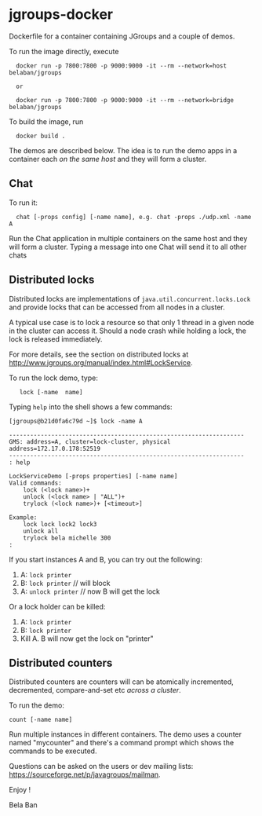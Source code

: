 

# jgroups-docker

Dockerfile for a container containing JGroups and a couple of demos. 

To run the image directly, execute

      docker run -p 7800:7800 -p 9000:9000 -it --rm --network=host belaban/jgroups

      or

      docker run -p 7800:7800 -p 9000:9000 -it --rm --network=bridge belaban/jgroups


To build the image, run

      docker build .


The demos are described below. The idea is to run the demo apps in a
container each *on the same host* and they will form a cluster.


## Chat
To run it:

      chat [-props config] [-name name], e.g. chat -props ./udp.xml -name A

Run the Chat application in multiple containers on the same host and
they will form a cluster. Typing a message into one Chat will send it
to all other chats


## Distributed locks

Distributed locks are implementations of
`java.util.concurrent.locks.Lock` and provide locks that can be
accessed from all nodes in a cluster. 

A typical use case is to lock a resource so that only 1 thread in a
given node in the cluster can access it. Should a node crash while
holding a lock, the lock is released immediately.

For more details, see the section on distributed locks at
http://www.jgroups.org/manual/index.html#LockService.

To run the lock demo, type:

       lock [-name  name]

Typing `help` into the shell shows a few commands:

    [jgroups@b21d0fa6c79d ~]$ lock -name A

    -------------------------------------------------------------------
    GMS: address=A, cluster=lock-cluster, physical address=172.17.0.178:52519
    -------------------------------------------------------------------
    : help

    LockServiceDemo [-props properties] [-name name]
    Valid commands:
        lock (<lock name>)+
        unlock (<lock name> | "ALL")+
        trylock (<lock name>)+ [<timeout>]

    Example:
        lock lock lock2 lock3
        unlock all
        trylock bela michelle 300
    :

If you start instances A and B, you can try out the following:

1. A: `lock printer`
2. B: `lock printer`   // will block
3. A: `unlock printer` // now B will get the lock

Or a lock holder can be killed:

1. A: `lock printer`
2. B: `lock printer`
3. Kill A. B will now get the lock on "printer"

    



## Distributed counters

Distributed counters are counters will can be atomically incremented,
decremented, compare-and-set etc *across a cluster*.

To run the demo:

    count [-name name]

Run multiple instances in different containers. The demo uses a
counter named "mycounter" and there's a command prompt which shows the
commands to be executed.


Questions can be asked on the users or dev mailing lists:
https://sourceforge.net/p/javagroups/mailman.

Enjoy !

Bela Ban


